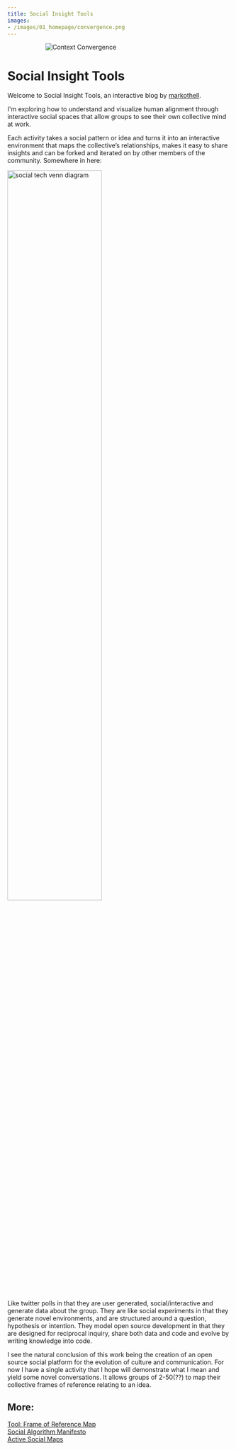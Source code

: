 ```yaml
---
title: Social Insight Tools
images: 
- /images/01_homepage/convergence.png
---
```


<img src="/images/01_homepage/convergence.png" alt="Context Convergence" style="display:block; margin-left:17%; width:auto; max-width:40%;" />

# Social Insight Tools

Welcome to Social Insight Tools, an interactive blog by [markothell](https://x.com/MarkOthell). 

I'm exploring how to understand and visualize human alignment through interactive social spaces that allow groups to see their own collective mind at work.

Each activity takes a social pattern or idea and turns it into an interactive environment that maps the collective’s relationships, makes it easy to share insights and can be forked and iterated on by other members of the community. Somewhere in here:

<img src="/images/01_homepage/social_venn.png" alt="social tech venn diagram" style="display:block; width:65%;" />

Like twitter polls in that they are user generated, social/interactive and generate data about the group. They are like social experiments in that they generate novel environments, and are structured around a question, hypothesis or intention. They model open source development in that they are designed for reciprocal inquiry, share both data and code and evolve by writing knowledge into code. 

I see the natural conclusion of this work being the creation of an open source social platform for the evolution of culture and communication. For now I have a single activity that I hope will demonstrate what I mean and yield some novel conversations. It allows groups of 2-50(??) to map their collective frames of reference relating to an idea. 

## More:
[Tool: Frame of Reference Map](articles/frames-of-reference) <br>
[Social Algorithm Manifesto](articles/social-algorithm-manifesto)<br>
[Active Social Maps](/maps)
